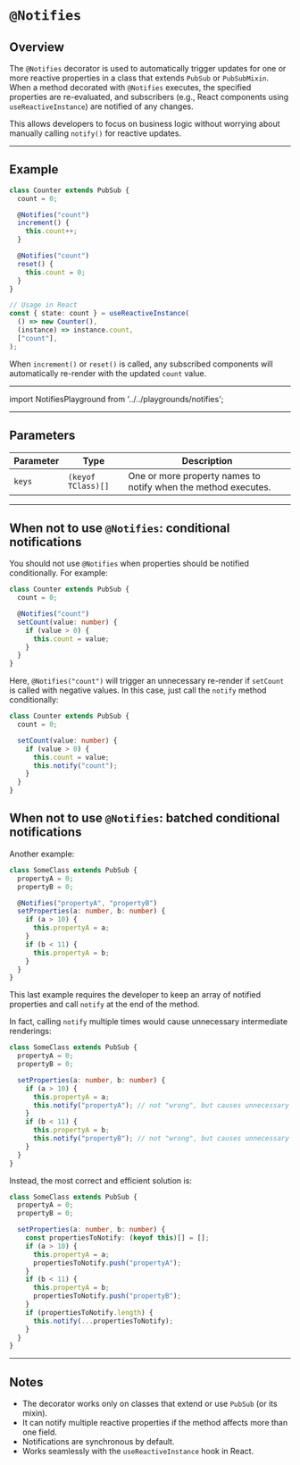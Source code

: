 # `@Notifies`

## Overview

The `@Notifies` decorator is used to automatically trigger updates for one or more reactive properties in a class that extends `PubSub` or `PubSubMixin`.  
When a method decorated with `@Notifies` executes, the specified properties are re-evaluated, and subscribers (e.g., React components using `useReactiveInstance`) are notified of any changes.

This allows developers to focus on business logic without worrying about manually calling `notify()` for reactive updates.

---

## Example

```ts
class Counter extends PubSub {
  count = 0;

  @Notifies("count")
  increment() {
    this.count++;
  }

  @Notifies("count")
  reset() {
    this.count = 0;
  }
}

// Usage in React
const { state: count } = useReactiveInstance(
  () => new Counter(), 
  (instance) => instance.count,
  ["count"],
);
```

When `increment()` or `reset()` is called, any subscribed components will automatically re-render with the updated `count` value.

---

import NotifiesPlayground from '../../playgrounds/notifies';

<NotifiesPlayground />

---

## Parameters

| Parameter | Type | Description |
|------------|------|-------------|
| `keys` | `(keyof TClass)[]` | One or more property names to notify when the method executes. |

---

## When not to use `@Notifies`: conditional notifications

You should not use `@Notifies` when properties should be notified conditionally. For example:
```ts
class Counter extends PubSub {
  count = 0;

  @Notifies("count")
  setCount(value: number) {
    if (value > 0) {
      this.count = value;
    }
  }
}
```
Here, `@Notifies("count")` will trigger an unnecessary re-render if `setCount` is called with negative values. In this case, just call the `notify` method conditionally:
```ts
class Counter extends PubSub {
  count = 0;

  setCount(value: number) {
    if (value > 0) {
      this.count = value;
      this.notify("count");
    }
  }
}
```

## When not to use `@Notifies`: batched conditional notifications

Another example:
```ts
class SomeClass extends PubSub {
  propertyA = 0;
  propertyB = 0;

  @Notifies("propertyA", "propertyB")
  setProperties(a: number, b: number) {
    if (a > 10) {
      this.propertyA = a;
    }
    if (b < 11) {
      this.propertyA = b;
    }
  }
}
```
This last example requires the developer to keep an array of notified properties and call `notify` at the end of the method.

In fact, calling `notify` multiple times would cause unnecessary intermediate renderings:
```ts
class SomeClass extends PubSub {
  propertyA = 0;
  propertyB = 0;

  setProperties(a: number, b: number) {
    if (a > 10) {
      this.propertyA = a;
      this.notify("propertyA"); // not "wrong", but causes unnecessary re-rendering
    }
    if (b < 11) {
      this.propertyA = b;
      this.notify("propertyB"); // not "wrong", but causes unnecessary re-rendering
    }
  }
}
```

Instead, the most correct and efficient solution is:
```ts
class SomeClass extends PubSub {
  propertyA = 0;
  propertyB = 0;

  setProperties(a: number, b: number) {
    const propertiesToNotify: (keyof this)[] = [];
    if (a > 10) {
      this.propertyA = a;
      propertiesToNotify.push("propertyA");
    }
    if (b < 11) {
      this.propertyA = b;
      propertiesToNotify.push("propertyB");
    }
    if (propertiesToNotify.length) {
      this.notify(...propertiesToNotify);
    }
  }
}
```

---

## Notes

- The decorator works only on classes that extend or use `PubSub` (or its mixin).   
- It can notify multiple reactive properties if the method affects more than one field.  
- Notifications are synchronous by default.
- Works seamlessly with the `useReactiveInstance` hook in React.
